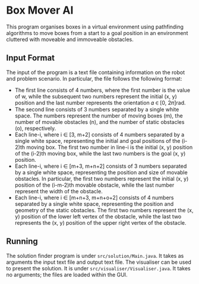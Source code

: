 # Box Mover AI

This program organises boxes in a virtual environment using pathfinding algorithms to move boxes from a start to a goal position in an environment cluttered with moveable and immoveable obstacles.

## Input Format
The input of the program is a text file containing information on the robot and problem scenario. In particular, the file follows the following format:
* The first line consists of 4 numbers, where the first number is the value of w, while the subsequent two numbers represent the initial (x, y) position and the last number represents the orientation 𝛼 ∈ [0, 2𝜋]rad.
* The second line consists of 3 numbers separated by a single white space. The numbers represent the number of moving boxes (m), the number of movable obstacles (n), and the number of static obstacles (o), respectively.
* Each line-i, where i ∈ [3, m+2] consists of 4 numbers separated by a single white space, representing the initial and goal positions of the (i-2)th moving box. The first two number in line-i is the initial (x, y) position of the (i-2)th moving box, while the last two numbers is the goal (x, y) position.
* Each line-i, where i ∈ [m+3, m+n+2] consists of 3 numbers separated by a single white space, representing the position and size of movable obstacles. In particular, the first two numbers represent the initial (x, y) position of the (i-m-2)th movable obstacle, while the last number represent the width of the obstacle.
* Each line-i, where i ∈ [m+n+3, m+n+o+2] consists of 4 numbers separated by a single white space, representing the position and geometry of the static obstacles. The first two numbers represent the (x, y) position of the lower left vertex of the obstacle, while the last two represents the (x, y) position of the upper right vertex of the obstacle.

## Running

The solution finder program is under ```src/solution/Main.java```. It takes as arguments the input text file and output text file.
The visualiser can be used to present the solution. It is under ```src/visualiser/Visualiser.java```. It takes no arguments; the files are loaded within the GUI.
